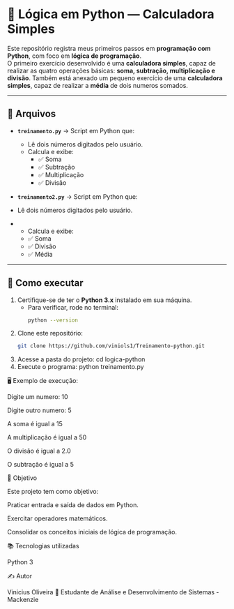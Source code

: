 # 🐍 Lógica em Python — Calculadora Simples

Este repositório registra meus primeiros passos em **programação com Python**, com foco em **lógica de programação**.  
O primeiro exercício desenvolvido é uma **calculadora simples**, capaz de realizar as quatro operações básicas: **soma, subtração, multiplicação e divisão**.
Também está anexado um pequeno exercício de uma **calculadora simples**, capaz de realizar a **média** de dois numeros somados.

---

## 📂 Arquivos

- **`treinamento.py`** → Script em Python que:
  - Lê dois números digitados pelo usuário.
  - Calcula e exibe:
    - ✅ Soma  
    - ✅ Subtração  
    - ✅ Multiplicação  
    - ✅ Divisão
      
- **`treinamento2.py`** → Script em Python que:
- Lê dois números digitados pelo usuário.
- - Calcula e exibe:
  - ✅ Soma
  - ✅ Divisão
  - ✅ Média
---

## 🚀 Como executar

1. Certifique-se de ter o **Python 3.x** instalado em sua máquina.  
   - Para verificar, rode no terminal:
     ```bash
     python --version
     ```
2. Clone este repositório:
   ```bash
   git clone https://github.com/viniols1/Treinamento-python.git
3. Acesse a pasta do projeto:
   cd logica-python
4. Execute o programa:
   python treinamento.py

🖥️ Exemplo de execução:

Digite um numero: 10

Digite outro numero: 5

A soma é igual a  15

A multiplicação é igual a  50

O divisão é igual a  2.0

O subtração é igual a 5

🎯 Objetivo

Este projeto tem como objetivo:

Praticar entrada e saída de dados em Python.

Exercitar operadores matemáticos.

Consolidar os conceitos iniciais de lógica de programação.

📚 Tecnologias utilizadas

Python 3

✍️ Autor

Vinicius Oliveira
📌 Estudante de Análise e Desenvolvimento de Sistemas - Mackenzie

